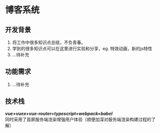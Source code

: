 # 博客系统

## 开发背景
1. 将工作中很多知识点总结，不负青春。   
2. 学到的很多知识点可以在这里进行实验和分享，eg. 特效动画，新的js特性   
3. ...待补充

## 功能需求
1. ...待补充


## 技术栈
***vue+vuex+vue-router+typescript+webpack+babel***   
同时采用了首屏服务端渲染增强用户体验（顺便加深对服务端渲染构建过程的了解）

